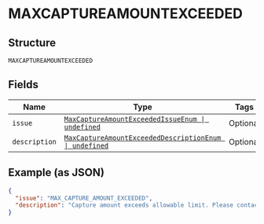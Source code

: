
# MAXCAPTUREAMOUNTEXCEEDED

## Structure

`MAXCAPTUREAMOUNTEXCEEDED`

## Fields

| Name | Type | Tags | Description |
|  --- | --- | --- | --- |
| `issue` | [`MaxCaptureAmountExceededIssueEnum \| undefined`](../../doc/models/max-capture-amount-exceeded-issue-enum.md) | Optional | - |
| `description` | [`MaxCaptureAmountExceededDescriptionEnum \| undefined`](../../doc/models/max-capture-amount-exceeded-description-enum.md) | Optional | - |

## Example (as JSON)

```json
{
  "issue": "MAX_CAPTURE_AMOUNT_EXCEEDED",
  "description": "Capture amount exceeds allowable limit. Please contact customer service or your account manager to request the change to your overage limit. The default overage limit is 115%, which allows the sum of all captures to be up to 115% of the order amount. The ability to over capture is subjected to regulatory approvals."
}
```

